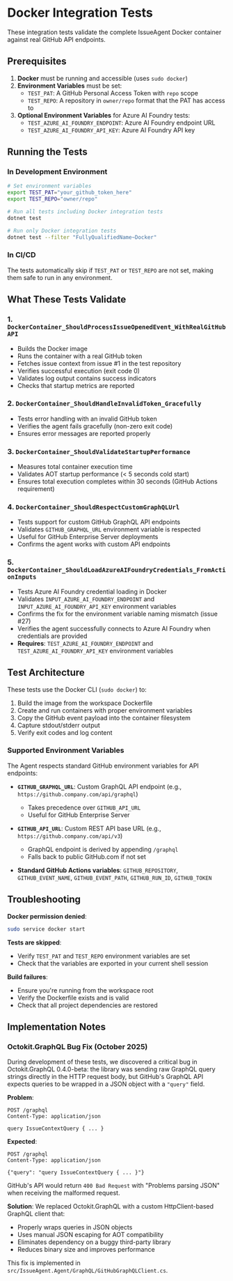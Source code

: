 # Docker Integration Tests

These integration tests validate the complete IssueAgent Docker container against real GitHub API endpoints.

## Prerequisites

1. **Docker** must be running and accessible (uses `sudo docker`)
2. **Environment Variables** must be set:
   - `TEST_PAT`: A GitHub Personal Access Token with `repo` scope
   - `TEST_REPO`: A repository in `owner/repo` format that the PAT has access to
3. **Optional Environment Variables** for Azure AI Foundry tests:
   - `TEST_AZURE_AI_FOUNDRY_ENDPOINT`: Azure AI Foundry endpoint URL
   - `TEST_AZURE_AI_FOUNDRY_API_KEY`: Azure AI Foundry API key

## Running the Tests

### In Development Environment

```bash
# Set environment variables
export TEST_PAT="your_github_token_here"
export TEST_REPO="owner/repo"

# Run all tests including Docker integration tests
dotnet test

# Run only Docker integration tests
dotnet test --filter "FullyQualifiedName~Docker"
```

### In CI/CD

The tests automatically skip if `TEST_PAT` or `TEST_REPO` are not set, making them safe to run in any environment.

## What These Tests Validate

### 1. `DockerContainer_ShouldProcessIssueOpenedEvent_WithRealGitHubAPI`
- Builds the Docker image
- Runs the container with a real GitHub token
- Fetches issue context from issue #1 in the test repository
- Verifies successful execution (exit code 0)
- Validates log output contains success indicators
- Checks that startup metrics are reported

### 2. `DockerContainer_ShouldHandleInvalidToken_Gracefully`
- Tests error handling with an invalid GitHub token
- Verifies the agent fails gracefully (non-zero exit code)
- Ensures error messages are reported properly

### 3. `DockerContainer_ShouldValidateStartupPerformance`
- Measures total container execution time
- Validates AOT startup performance (< 5 seconds cold start)
- Ensures total execution completes within 30 seconds (GitHub Actions requirement)

### 4. `DockerContainer_ShouldRespectCustomGraphQLUrl`
- Tests support for custom GitHub GraphQL API endpoints
- Validates `GITHUB_GRAPHQL_URL` environment variable is respected
- Useful for GitHub Enterprise Server deployments
- Confirms the agent works with custom API endpoints

### 5. `DockerContainer_ShouldLoadAzureAIFoundryCredentials_FromActionInputs`
- Tests Azure AI Foundry credential loading in Docker
- Validates `INPUT_AZURE_AI_FOUNDRY_ENDPOINT` and `INPUT_AZURE_AI_FOUNDRY_API_KEY` environment variables
- Confirms the fix for the environment variable naming mismatch (issue #27)
- Verifies the agent successfully connects to Azure AI Foundry when credentials are provided
- **Requires**: `TEST_AZURE_AI_FOUNDRY_ENDPOINT` and `TEST_AZURE_AI_FOUNDRY_API_KEY` environment variables

## Test Architecture

These tests use the Docker CLI (`sudo docker`) to:
1. Build the image from the workspace Dockerfile
2. Create and run containers with proper environment variables
3. Copy the GitHub event payload into the container filesystem
4. Capture stdout/stderr output
5. Verify exit codes and log content

### Supported Environment Variables

The Agent respects standard GitHub environment variables for API endpoints:

- **`GITHUB_GRAPHQL_URL`**: Custom GraphQL API endpoint (e.g., `https://github.company.com/api/graphql`)
  - Takes precedence over `GITHUB_API_URL`
  - Useful for GitHub Enterprise Server
  
- **`GITHUB_API_URL`**: Custom REST API base URL (e.g., `https://github.company.com/api/v3`)
  - GraphQL endpoint is derived by appending `/graphql`
  - Falls back to public GitHub.com if not set

- **Standard GitHub Actions variables**: `GITHUB_REPOSITORY`, `GITHUB_EVENT_NAME`, `GITHUB_EVENT_PATH`, `GITHUB_RUN_ID`, `GITHUB_TOKEN`

## Troubleshooting

**Docker permission denied**:
```bash
sudo service docker start
```

**Tests are skipped**:
- Verify `TEST_PAT` and `TEST_REPO` environment variables are set
- Check that the variables are exported in your current shell session

**Build failures**:
- Ensure you're running from the workspace root
- Verify the Dockerfile exists and is valid
- Check that all project dependencies are restored

## Implementation Notes

### Octokit.GraphQL Bug Fix (October 2025)

During development of these tests, we discovered a critical bug in Octokit.GraphQL 0.4.0-beta: the library was sending raw GraphQL query strings directly in the HTTP request body, but GitHub's GraphQL API expects queries to be wrapped in a JSON object with a `"query"` field.

**Problem**:
```http
POST /graphql
Content-Type: application/json

query IssueContextQuery { ... }
```

**Expected**:
```http
POST /graphql
Content-Type: application/json

{"query": "query IssueContextQuery { ... }"}
```

GitHub's API would return `400 Bad Request` with "Problems parsing JSON" when receiving the malformed request.

**Solution**: We replaced Octokit.GraphQL with a custom HttpClient-based GraphQL client that:
- Properly wraps queries in JSON objects
- Uses manual JSON escaping for AOT compatibility
- Eliminates dependency on a buggy third-party library
- Reduces binary size and improves performance

This fix is implemented in `src/IssueAgent.Agent/GraphQL/GitHubGraphQLClient.cs`.
